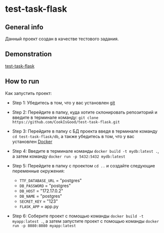 # test-task-flask
## General info
Данный проект создан в качестве тестового задания.

## Demonstration
[test-task-flask](https://test-task-fastapi.herokuapp.com/)

## How to run
Как запустить проект:
- Step 1: Убедитесь в том, что у вас установлен [git](https://git-scm.com/book/en/v2/Getting-Started-Installing-Git)

- Step 2: Перейдите в папку, куда хотите склонировать репозиторий и введите в терминале команду: `git clone https://github.com/CookIsGood/test-task-flask.git`

- Step 3: Перейдите в папку с БД проекта введя в терминале команду `cd test-task-flask/db`, а также убедитесь в том, что у вас установлен [Docker](https://docs.docker.com/engine/install)

- Step 4: Введите в терминале команды `docker build -t mydb:latest .`, а затем команду `docker run -p 5432:5432 mydb:latest`

- Step 5: Перейдите в папку с проектом `cd ..` и создайте следующие переменные окружения:
    - `TTF_DATABASE_URL` = "postgres"
    - `DB_PASSWORD` = "postgres"
    - `DB_HOST` = "172.17.0.2"
    - `DB_NAME` = "postgres"
    - `SECRET_KEY` = "123"
    - `FLASK_APP` = app.py

- Step 6: Соберите проект с помощью команды `docker build -t myapp:latest .`, а затем запустите проект с помощью команды `docker run -p 8080:8080 myapp:latest`